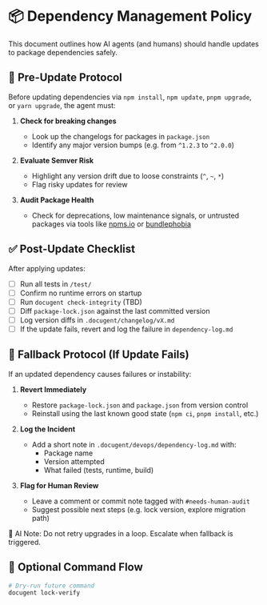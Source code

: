 # 📦 Dependency Management Policy

This document outlines how AI agents (and humans) should handle updates to package dependencies safely.

## 🧠 Pre-Update Protocol

Before updating dependencies via `npm install`, `npm update`, `pnpm upgrade`, or `yarn upgrade`, the agent must:

1. **Check for breaking changes**
   - Look up the changelogs for packages in `package.json`
   - Identify any major version bumps (e.g. from `^1.2.3` to `^2.0.0`)

2. **Evaluate Semver Risk**
   - Highlight any version drift due to loose constraints (`^`, `~`, `*`)
   - Flag risky updates for review

3. **Audit Package Health**
   - Check for deprecations, low maintenance signals, or untrusted packages via tools like [npms.io](https://npms.io/) or [bundlephobia](https://bundlephobia.com/)

## ✅ Post-Update Checklist

After applying updates:

- [ ] Run all tests in `/test/`
- [ ] Confirm no runtime errors on startup
- [ ] Run `docugent check-integrity` (TBD)
- [ ] Diff `package-lock.json` against the last committed version
- [ ] Log version diffs in `.docugent/changelog/vX.md`
- [ ] If the update fails, revert and log the failure in `dependency-log.md`

## 🔁 Fallback Protocol (If Update Fails)

If an updated dependency causes failures or instability:

1. **Revert Immediately**
   - Restore `package-lock.json` and `package.json` from version control
   - Reinstall using the last known good state (`npm ci`, `pnpm install`, etc.)

2. **Log the Incident**
   - Add a short note in `.docugent/devops/dependency-log.md` with:
     - Package name
     - Version attempted
     - What failed (tests, runtime, build)

3. **Flag for Human Review**
   - Leave a comment or commit note tagged with `#needs-human-audit`
   - Suggest possible next steps (e.g. lock version, explore migration path)

🧠 AI Note: Do not retry upgrades in a loop. Escalate when fallback is triggered.

## 📘 Optional Command Flow

```bash
# Dry-run future command
docugent lock-verify
```
